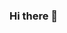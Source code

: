 ### Hi there 👋

<!--
**hasantariq952/hasantariq952** is a ✨ _special_ ✨ repository because its `README.md` (this file) appears on your GitHub profile.

Here are some ideas to get you started:

- 👨🏻 My name is Hasan Tariq
- 💻 I am Intrested in Cybersecurity
- 🫱🏻‍🫲🏼 I’m looking to collaborate on information security-related projects
-->
